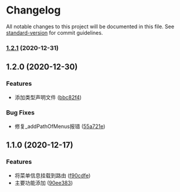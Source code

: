 # Changelog

All notable changes to this project will be documented in this file. See [standard-version](https://github.com/conventional-changelog/standard-version) for commit guidelines.

### [1.2.1](https://github.com/BWrong/auth-tool/compare/v1.2.0...v1.2.1) (2020-12-31)

## 1.2.0 (2020-12-30)


### Features

* 添加类型声明文件 ([bbc82f4](https://github.com/BWrong/auth-tool/commit/bbc82f43fbd9407e2837fda4822b82795c3b655e))


### Bug Fixes

* 修复_addPathOfMenus报错 ([55a721e](https://github.com/BWrong/auth-tool/commit/55a721e8aa1467763f709829410532d883a71425))

## 1.1.0 (2020-12-17)


### Features

* 将菜单信息挂载到路由 ([f90cdfe](https://github.com/BWrong/auth-tool/commit/f90cdfe287611b72fb6d7cd964c968e88e37e631))
* 主要功能添加 ([90ee383](https://github.com/BWrong/auth-tool/commit/90ee3834789f05ccc7257cfbcf1f9bc769f01ec0))
